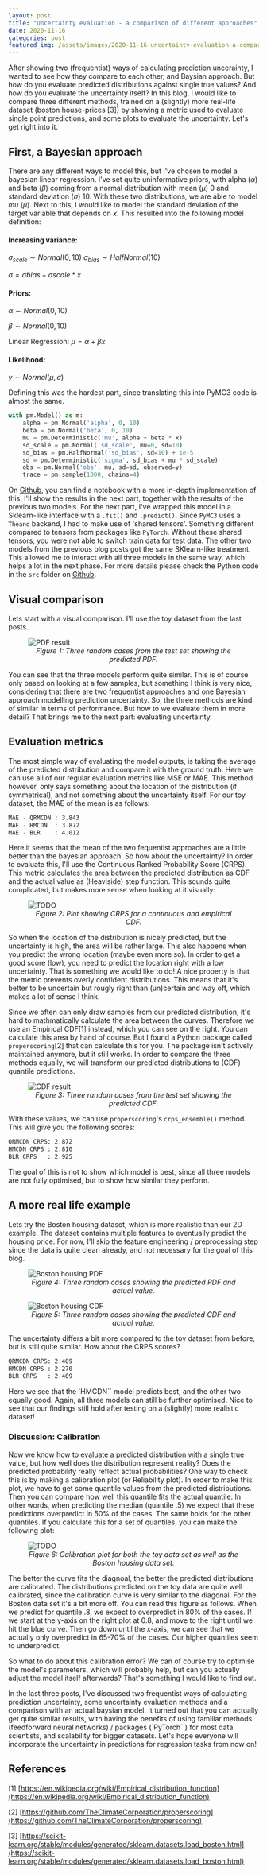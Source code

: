 ```yaml
---
layout: post
title: "Uncertainty evaluation - a comparison of different approaches"
date: 2020-11-16
categories: post
featured_img: /assets/images/2020-11-16-uncertainty-evaluation-a-comparison-of-different-approaches/title_pic.png
---
```


After showing two (frequentist) ways of calculating prediction uncerainty, I wanted to see how they compare to each other, and Baysian approach. But how do you evaluate predicted distributions against single true values? And how do you evaluate the uncertainty itself? In this blog, I would like to compare three different methods, trained on a (slightly) more real-life dataset (boston house-prices [3]) by showing a metric used to evaluate single point predictions, and some plots to evaluate the uncertainty. Let's get right into it.


## First, a Bayesian approach

There are any different ways to model this, but I've chosen to model a bayesian linear regression. I've set quite uninformative priors, with alpha ($\alpha$) and beta ($\beta$) coming from a normal distribution with mean ($\mu$) 0 and standard deviation ($\sigma$) 10. With these two distributions, we are able to model $mu$ ($\mu$). Next to this, I would like to model the standard deviation of the target variable that depends on $x$. This resulted into the following model definition:

#### Increasing variance:

$\sigma_{scale} \sim Normal(0,10)$
$\sigma_{bias} \sim HalfNormal(10)$

$\sigma = \sigma{bias} + \sigma{scale} * x$

#### Priors:

$\alpha \sim Normal(0, 10)$

$\beta \sim Normal(0, 10)$

Linear Regression: $\mu = \alpha + \beta x$

#### Likelihood:

$y \sim Normal(\mu, \sigma)$

Defining this was the hardest part, since translating this into PyMC3 code is almost the same.

```python
with pm.Model() as m:
    alpha = pm.Normal('alpha', 0, 10)
    beta = pm.Normal('beta', 0, 10)
    mu = pm.Deterministic('mu', alpha + beta * x)
    sd_scale = pm.Normal('sd_scale', mu=0, sd=10)
    sd_bias = pm.HalfNormal('sd_bias', sd=10) + 1e-5
    sd = pm.Deterministic('sigma', sd_bias + mu * sd_scale)
    obs = pm.Normal('obs', mu, sd=sd, observed=y)
    trace = pm.sample(1000, chains=4)
```

On [Github](https://github.com/YuRiTan/prediction-uncertainty), you can find a notebook with a more in-depth implementation of this. I'll show the results in the next part, together with the results of the previous two models. For the next part, I've wrapped this model in a Sklearn-like interface with a `.fit()` and `.predict()`. Since `PyMC3` uses a `Theano` backend, I had to make use of 'shared tensors'. Something different compared to tensors from packages like `PyTorch`. Without these shared tensors, you were not able to switch train data for test data. The other two models from the previous blog posts got the same SKlearn-like treatment. This allowed me to interact with all three models in the same way, which helps a lot in the next phase. For more details please check the Python code in the `src` folder on [Github](https://github.com/YuRiTan/prediction-uncertainty).

## Visual comparison

Lets start with a visual comparison. I'll use the toy dataset from the last posts.

<figure>
  <img src="/assets/images/2020-11-16-uncertainty-evaluation-a-comparison-of-different-approaches/three-random-examples-pdf.png" alt="PDF result">
  <figcaption style="text-align: center;"><em>Figure 1: Three random cases from the test set showing the predicted PDF.</em></figcaption>
</figure> 

You can see that the three models perform quite similar. This is of course only based on looking at a few samples, but something I think is very nice, considering that there are two frequentist approaches and one Bayesian approach modelling prediction uncertainty. So, the three methods are kind of similar in terms of performance. But how to we evaluate them in more detail? That brings me to the next part: evaluating uncertainty.


## Evaluation metrics

The most simple way of evaluating the model outputs, is taking the average of the predicted distribution and compare it with the ground truth. Here we can use all of our regular evaluation metrics like MSE or MAE. This method however, only says something about the location of the distribution (if symmetrical), and not something about the uncertainty itself. For our toy dataset, the MAE of the mean is as follows:

```bash
MAE - QRMCDN : 3.843
MAE - HMCDN  : 3.872
MAE - BLR    : 4.012
```

Here it seems that the mean of the two fequentist approaches are a little better than the bayesian approach. So how about the uncertainty? In order to evaluate this, I'll use the Continuous Ranked Probability Score (CRPS). This metric calculates the area between the predicted distribution as CDF and the actual value as (Heaviside) step function. This sounds quite complicated, but makes more sense when looking at it visually:

<figure>
  <img src="/assets/images/2020-11-16-uncertainty-evaluation-a-comparison-of-different-approaches/TODO" alt="TODO">
  <figcaption style="text-align: center;"><em>Figure 2: Plot showing CRPS for a continuous and empirical CDF.</em></figcaption>
</figure> 

So when the location of the distribution is nicely predicted, but the uncertainty is high, the area will be rather large. This also happens when you predict the wrong location (maybe even more so). In order to get a good score (low), you need to predict the location right with a low uncertainty. That is something we would like to do! A nice property is that the metric prevents overly confident distributions. This means that it's better to be uncertain but rougly right than (un)certain and way off, which makes a lot of sense I think.

Since we often can only draw samples from our predicted distribution, it's hard to mathmatically calculate the area between the curves. Therefore we use an Empirical CDF[1] instead, which you can see on the right. You can calculate this area by hand of course. But I found a Python package called `properscoring`[2] that can calculate this for you. The package isn't actively maintained anymore, but it still works. In order to compare the three methods equally, we will transform our predicted distributions to (CDF) quantile predictions.

<figure>
  <img src="/assets/images/2020-11-16-uncertainty-evaluation-a-comparison-of-different-approaches/three-random-examples-cdf.png" alt="CDF result">
  <figcaption style="text-align: center;"><em>Figure 3: Three random cases from the test set showing the predicted CDF.</em></figcaption>
</figure> 

With these values, we can use `properscoring`'s `crps_ensemble()` method. This will give you the following scores:

```bash
QRMCDN CRPS: 2.872
HMCDN CRPS : 2.810
BLR CRPS   : 2.925
```

The goal of this is not to show which model is best, since all three models are not fully optimised, but to show how similar they perform.


## A more real life example

Lets try the Boston housing dataset, which is more realistic than our 2D example. The dataset contains multiple features to eventually predict the housing price. For now, I'll skip the feature engineering / preprocessing step since the data is quite clean already, and not necessary for the goal of this blog.

<figure>
  <img src="/assets/images/2020-11-16-uncertainty-evaluation-a-comparison-of-different-approaches/boston-pdf.png" alt="Boston housing PDF">
  <figcaption style="text-align: center;"><em>Figure 4: Three random cases showing the predicted PDF and actual value.</em></figcaption>
</figure> 

<figure>
  <img src="/assets/images/2020-11-16-uncertainty-evaluation-a-comparison-of-different-approaches/boston-cdf.png" alt="Boston housing CDF">
  <figcaption style="text-align: center;"><em>Figure 5: Three random cases showing the predicted CDF and actual value.</em></figcaption>
</figure> 

The uncertainty differs a bit more compared to the toy dataset from before, but is still quite similar. How about the CRPS scores?

```bash
QRMCDN CRPS: 2.409
HMCDN CRPS : 2.270
BLR CRPS   : 2.409
```

Here we see that the `HMCDN`` model predicts best, and the other two equally good. Again, all three models can still be further optimised. Nice to see that our findings still hold after testing on a (slightly) more realistic dataset!


### Discussion: Calibration

Now we know how to evaluate a predicted distribution with a single true value, but how well does the distribution represent reality? Does the predicted probability really reflect actual probabilities? One way to check this is by making a calibration plot (or Reliability plot). In order to make this plot, we have to get some quantile values from the predicted distributions. Then you can compare how well this quantile fits the actual quantile. In other words, when predicting the median (quantile .5) we expect that these predictions overpredict in 50% of the cases. The same holds for the other quantiles. If you calculate this for a set of quantiles, you can make the following plot:

<figure>
  <img src="/assets/images/2020-11-16-uncertainty-evaluation-a-comparison-of-different-approaches/TODO" alt="TODO">
  <figcaption style="text-align: center;"><em>Figure 6: Calibration plot for both the toy data set as well as the Boston housing data set.</em></figcaption>
</figure> 

The better the curve fits the diagnoal, the better the predicted distributions are calibrated. The distributions predicted on the toy data are quite well calibrated, since the calibration curve is very similar to the diagonal. For the Boston data set it's a bit more off. You can read this figure as follows. When we predict for quantile .8, we expect to overpredict in 80% of the cases. If we start at the y-axis on the right plot at 0.8, and move to the right until we hit the blue curve. Then go down until the x-axis, we can see that we actually only overpredict in 65-70% of the cases. Our higher quantiles seem to underpredict.

So what to do about this calibration error? We can of course try to optimise the model's parameters, which will probably help, but can you actually adjust the model itself afterwards? That's something I would like to find out.

In the last three posts, I've discussed two frequentist ways of calculating prediction uncertainty, some uncertainty evaluation methods and a comparison with an actual baysian model. It turned out that you can actually get quite similar results, with having the benefits of using familiar methods (feedforward neural networks) / packages (`PyTorch``) for most data scientists, and scalability for bigger datasets. Let's hope everyone will incorporate the uncertainty in predictions for regression tasks from now on!


## References

[1] [https://en.wikipedia.org/wiki/Empirical_distribution_function](https://en.wikipedia.org/wiki/Empirical_distribution_function)

[2] [https://github.com/TheClimateCorporation/properscoring](https://github.com/TheClimateCorporation/properscoring)

[3] [https://scikit-learn.org/stable/modules/generated/sklearn.datasets.load_boston.html](https://scikit-learn.org/stable/modules/generated/sklearn.datasets.load_boston.html)